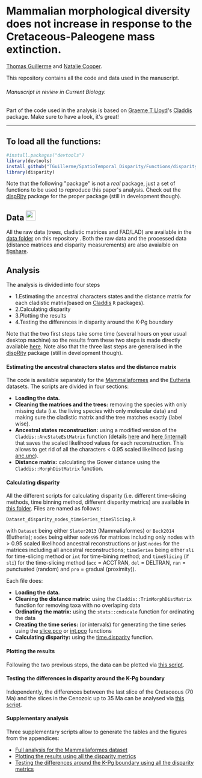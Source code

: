# Mammalian morphological diversity does not increase in response to the Cretaceous-Paleogene mass extinction.
[Thomas Guillerme](http://tguillerme.github.io) and [Natalie Cooper](http://nhcooper123.github.io/).

This repository contains all the code and data used in the manuscript.
###### Manuscript in review in Current Biology.
Part of the code used in the analysis is based on [Graeme T Lloyd](http://graemetlloyd.com/)'s [Claddis](https://github.com/graemetlloyd/Claddis) package. Make sure to have a look, it's great!

-------

To load all the functions:
------------------
```r
#install.packages("devtools")
library(devtools)
install_github("TGuillerme/SpatioTemporal_Disparity/Functions/disparity")
library(disparity)
```
Note that the following "package" is not a *real* package, just a set of functions to be used to reproduce this paper's analysis. Check out the [dispRity](https://github.com/TGuillerme/dispRity) package for the proper package (still in development though).

## Data <a href="http://figshare.com/articles/Mammalian_morphological_diversity_does_not_increase_in_response_to_the_Cretaceous_Paleogene_mass_extinction_and_the_extinction_of_the_non_avian_dinosaurs_/1539545"><img src="http://tguillerme.github.io/images/logo-FS.png" height="26" widht="26"/></a> 
All the raw data (trees, cladistic matrices and FAD/LAD) are available in the [data folder](https://github.com/TGuillerme/SpatioTemporal_Disparity/tree/master/Data) on this repository . Both the raw data and the processed data (distance matrices and disparity measurements) are also avaialble on [figshare](http://figshare.com/articles/Mammalian_morphological_diversity_does_not_increase_in_response_to_the_Cretaceous_Paleogene_mass_extinction_and_the_extinction_of_the_non_avian_dinosaurs_/1539545). 

## Analysis

The analysis is divided into four steps
* 1.Estimating the ancestral characters states and the distance matrix for each cladistic matrix(based on [Claddis](https://cran.r-project.org/web/packages/Claddis/) `R` packages).
* 2.Calculating disparity
* 3.Plotting the results
* 4.Testing the differences in disparity around the K-Pg boundary

Note that the two first steps take some time (several hours on your usual desktop machine) so the results from these two steps is made directly available [here](http://figshare.com/articles/Mammalian_morphological_diversity_does_not_increase_in_response_to_the_Cretaceous_Paleogene_mass_extinction_and_the_extinction_of_the_non_avian_dinosaurs_/1539545).
Note also that the three last steps are generalised in the [dispRity](https://github.com/TGuillerme/dispRity) package (still in development though).

#### Estimating the ancestral characters states and the distance matrix
The code is available separately for the [Mammaliaformes](https://github.com/TGuillerme/SpatioTemporal_Disparity/blob/master/Analysis/Data_setups/Data_setup_Slater_claddis.R) and the [Eutheria](https://github.com/TGuillerme/SpatioTemporal_Disparity/blob/master/Analysis/Data_setups/Data_setup_Beck_Claddis.R) datasets. The scripts are divided in four sections:
* **Loading the data.**
* **Cleaning the matrices and the trees:** removing the species with only missing data (i.e. the living species with only molecular data) and making sure the cladistic matrix and the tree matches exactly (label wise).
* **Ancestral states reconstruction:** using a modified version of the `Claddis::AncStateEstMatrix` function (details [here](https://github.com/TGuillerme/SpatioTemporal_Disparity/blob/master/Functions/disparity/R/anc.state.R) and [here (internal)](https://github.com/TGuillerme/SpatioTemporal_Disparity/blob/master/Functions/disparity/R/anc.state_fun.R) that saves the scaled likelihood values for each reconstruction. This allows to get rid of all the characters < 0.95 scaled likelihood (using [anc.unc](https://github.com/TGuillerme/SpatioTemporal_Disparity/blob/master/Functions/disparity/R/anc.unc.R)).
* **Distance matrix:** calculating the Gower distance using the `Claddis::MorphDistMatrix` function.

#### Calculating disparity
All the different scripts for calculating disparity (i.e. different time-slicing methods, time binning method, different disparity metrics) are available in [this folder](https://github.com/TGuillerme/SpatioTemporal_Disparity/tree/master/Analysis/Disparity_calculations). Files are named as follows:
```
Dataset_disparity_nodes_timeSeries_timeSlicing.R
```
with `Dataset` being either `Slater2013` (Mammaliaformes) or `Beck2014` (Eutheria); `nodes` being either `nodes95` for matrices including only nodes with > 0.95 scaled likelihood ancestral reconstructions or just `nodes` for the matrices including all ancestral reconstructions; `timeSeries` being either `sli` for time-slicing method or `int` for time-bining method; and `timeSlicing` (if `sli`) for the time-slicing method (`acc` = ACCTRAN, `del` = DELTRAN, `ran` = punctuated (random) and `pro` = gradual (proximity)).

Each file does:
* **Loading the data.**
* **Cleaning the distance matrix:** using the `Claddis::TrimMorphDistMatrix` function for removing taxa with no overlaping data
* **Ordinating the matrix:** using the `stats::cmdscale` function for ordinating the data
* **Creating the time series:** (or intervals) for generating the time series using the [slice.pco](https://github.com/TGuillerme/SpatioTemporal_Disparity/blob/master/Functions/disparity/R/slice.pco.R) or [int.pco](https://github.com/TGuillerme/SpatioTemporal_Disparity/blob/master/Functions/disparity/R/int.pco.R) functions
* **Calculating disparity:** using the [time.disparity](https://github.com/TGuillerme/SpatioTemporal_Disparity/blob/master/Functions/disparity/R/time.disparity.R) function.

#### Plotting the results
Following the two previous steps, the data can be plotted via [this script](https://github.com/TGuillerme/SpatioTemporal_Disparity/blob/master/Analysis/Disparity_analysis.R).

#### Testing the differences in disparity around the K-Pg boundary
Independently, the differences between the last slice of the Cretaceous (70 Ma) and the slices in the Cenozoic up to 35 Ma can be analysed via [this script](https://github.com/TGuillerme/SpatioTemporal_Disparity/blob/master/Analysis/Disparity_statistics.R).

#### Supplementary analysis
Three supplementary scripts allow to generate the tables and the figures from the appendices:
* [Full analysis for the Mammaliaformes dataset](https://github.com/TGuillerme/SpatioTemporal_Disparity/blob/master/Analysis/Supplementary_Slater_full.R)
* [Plotting the results using all the disparity metrics](https://github.com/TGuillerme/SpatioTemporal_Disparity/blob/master/Analysis/Supplementary_results.R)
* [Testing the differences around the K-Pg boundary using all the disparity metrics](https://github.com/TGuillerme/SpatioTemporal_Disparity/blob/master/Analysis/Supplementary_results.R)
